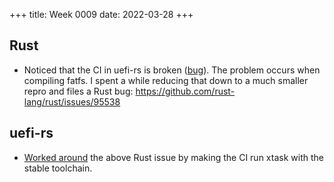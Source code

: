 +++
title: Week 0009
date: 2022-03-28
+++

## Rust

* Noticed that the CI in uefi-rs is broken
  ([bug](https://github.com/rust-osdev/uefi-rs/issues/397)). The problem
  occurs when compiling fatfs. I spent a while reducing that down to a
  much smaller repro and files a Rust bug:
  <https://github.com/rust-lang/rust/issues/95538>

## uefi-rs

* [Worked around]( https://github.com/rust-osdev/uefi-rs/pull/399) the
  above Rust issue by making the CI run xtask with the stable toolchain.
